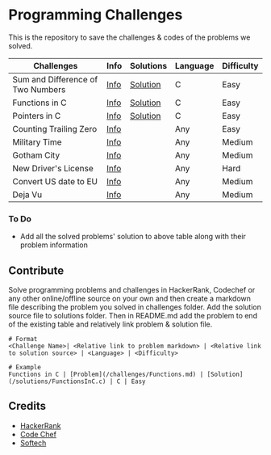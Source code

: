 # Programming Challenges
This is the repository to save the challenges & codes of the problems we solved.

Challenges | Info | Solutions | Language | Difficulty
-----------|---------|-----------|----------|----------
Sum and Difference of Two Numbers | [Info](/challenges/SumandDifferenceofTwoNumbers.md) | [Solution](https://raw.githubusercontent.com/chankruze/challenges/master/solutions/SumDiff.c) | C | Easy
Functions in C | [Info](/challenges/Functions.md) | [Solution](https://raw.githubusercontent.com/chankruze/challenges/master/solutions/FunctionsInC.c) | C | Easy
Pointers in C | [Info](/challenges/PointersInC.md) | [Solution](https://raw.githubusercontent.com/chankruze/challenges/master/solutions/PointersInC.c) | C | Easy
Counting Trailing Zero | [Info](/challenges/CountingZero.md) | | Any | Easy
Military Time | [Info](/sololearn/MilitaryTime/MilitaryTime.md) | | Any | Medium
Gotham City | [Info](/sololearn/GothamCity/GothamCity.md) | | Any | Medium
New Driver's License | [Info](/sololearn/NewDriverLicense/DL.md) | | Any | Hard
Convert US date to EU | [Info](/sololearn/NewDriverLicense/DL.md) | | Any | Medium
Deja Vu | [Info](/sololearn/NewDriverLicense/DL.md) | | Any | Medium

### To Do
- Add all the solved problems' solution to above table along with their problem information

## Contribute
Solve programming problems and challenges in HackerRank, Codechef or any other online/offline source on your own and then create a markdown file describing the problem you solved in challenges folder. Add the solution source file to solutions folder. Then in README.md add the problem to end of the existing table and relatively link problem & solution file.

```
# Format
<Challenge Name>| <Relative link to problem markdown> | <Relative link to solution source> | <Language> | <Difficulty>

# Example
Functions in C | [Problem](/challenges/Functions.md) | [Solution](/solutions/FunctionsInC.c) | C | Easy
```

## Credits
- [HackerRank](https://hackerrank.com/)
- [Code Chef](https://www.codechef.com/)
- [Softech](https://is.gd/pheglj)
